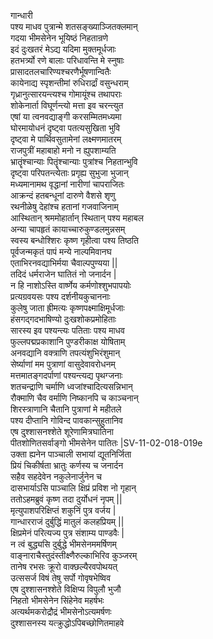गान्धारी  
पश्य माधव पुत्रान्मे शतसङ्ख्याञ्जितक्लमान्  
गदया भीमसेनेन भूयिष्ठं निहतान्रणे  
इदं दुःखतरं मेऽद्य यदिमा मुक्तमूर्धजाः  
हतभर्त्र्यो रणे बालाः परिधावन्ति मे स्नुषाः  
प्रासादतलचारिण्यश्चरणैर्भूषणान्वितैः  
कायेनाद्य स्पृशन्तीमां रुधिरार्द्रां वसुन्धराम्  
गृध्रानुत्सारयन्त्यश्च गोमायूंश्च तथापराः  
शोकेनार्ता विघूर्णन्त्यो मत्ता इव चरन्त्युत  
एषां या त्वनवद्याङ्गी करसम्मितमध्यमा  
घोरमायोधनं दृष्ट्वा पतत्यसुखिता भुवि  
दृष्ट्वा मे पार्थिवसुतामेनां लक्ष्मणमातरम्  
राजपुत्रीं महाबाहो मनो न ह्युपशाम्यति  
भ्रातॄंश्चान्याः पितॄंश्चान्याः पुत्रांश्च निहतान्भुवि  
दृष्ट्वा परिपतन्त्येताः प्रगृह्य सुभुजा भुजान्  
मध्यमानामथ वृद्धानां नारीणां चापराजितः  
आक्रन्दं हतबन्धूनां दारुणे वैशसे शृणु  
रथनीळेषु देहांश्च हतानां गजवाजिनाम्  
आस्थितान् श्रममोहार्तान् स्थितान् पश्य महाबल  
अन्या चापहृतं कायाच्चारुकुण्डलमुन्नसम्  
स्वस्य बन्धोश्शिरः कृष्ण गृहीत्वा पश्य तिष्ठति  
पूर्वजन्मकृतं पापं मन्ये नाल्पमिवानघ  
एताभिरनवद्याभिर्मया चैवाल्पपुण्यया ||  
तदिदं धर्मराजेन घातितं नो जनार्दन |  
न हि नाशोऽस्ति वार्ष्णेय कर्मणोश्शुभपापयोः  
प्रत्यग्रवयसः पश्य दर्शनीयकुचाननाः  
कुलेषु जाता ह्रीमत्यः कृष्णपक्ष्माक्षिमूर्धजाः  
हंसगद्गदभाषिण्यो दुःखशोकप्रमोहिताः  
सारस्य इव पश्यन्त्यः पतिताः पश्य माधव  
फुल्लपद्मप्रकाशानि पुण्डरीकाक्ष योषिताम्  
अनवद्यानि वक्त्राणि तपत्यंशुभिरंशुमान्  
सेर्ष्याणां मम पुत्राणां वासुदेवावरोधनम्  
मत्तमातङ्गदर्पाणां पश्यन्त्यद्य पृथग्जनाः  
शतचन्द्राणि चर्माणि ध्वजांश्चादित्यसन्निभान्  
रौक्माणि चैव वर्माणि निष्कानपि च काञ्चनान्  
शिरस्त्राणानि चैतानि पुत्राणां मे महीतले  
पश्य दीप्तानि गोविन्द पावकान्सुहुतानिव  
एष दु्श्शासनश्शेते शूरेणामित्रघातिना  
पीतशोणितसर्वाङ्गो भीमसेनेन पातितः |SV-11-02-018-019e  
उक्ता ह्यनेन पाञ्चाली सभायां द्यूतनिर्जिता  
प्रियं चिकीर्षता भ्रातुः कर्णस्य च जनार्दन  
सहैव सहदेवेन नकुलेनार्जुनेन च  
दासभार्याऽसि पाञ्चालि क्षिप्रं प्रविश नो गृहान्  
ततोऽहमब्रुवं कृष्ण तदा दुर्योधनं नृपम् ||  
मृत्युपाशपरिक्षिप्तं शकुनिं पुत्र वर्जय |  
गान्धारराजं दुर्बुद्धिं मातुलं कलहप्रियम् ||  
क्षिप्रमेनं परित्यज्य पुत्र संशाम्य पाण्डवैः |  
न त्वं बुद्ध्यसि दुर्बुद्धे भीमसेनममर्षिणम्  
वाङ्नाराचैस्तुदंस्तीक्ष्णैरुल्काभिरिव कुञ्जरम्  
तानेष रभसः क्रूरो वाक्छल्यैरवपोथयत्  
उत्ससर्ज विषं तेषु सर्पो गोवृषभेष्विव  
एष दुश्शासनश्शेते विक्षिप्य विपुलौ भुजौ  
निहतो भीमसेनेन सिंहेनेव महर्षभः  
अत्यर्थमकरोद्रौद्रं भीमसेनोऽत्यमर्षणः  
दुश्शासनस्य यत्क्रुद्धोऽपिबच्छोणितमाहवे  
